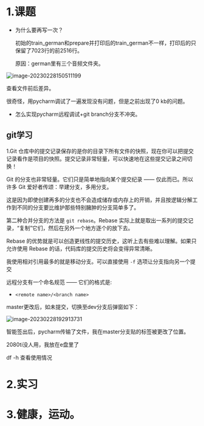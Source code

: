 # 1.课题



- 为什么要再写一次？

  初始的train_german和prepare并打印后的train_german不一样，打印后的只保留了7023行的前2516行。

  原因：german里有三个音频文件夹。

![image-20230228150511199](C:\Users\kangkang\AppData\Roaming\Typora\typora-user-images\image-20230228150511199.png)





查看文件前后差异。

很奇怪，用pycharm调试了一遍发现没有问题，但是之前出现了0 kb的问题。



- 怎么实现pycharm远程调试+git branch分支不冲突。

## git学习

1.Git 仓库中的提交记录保存的是你的目录下所有文件的快照，现在你可以把提交记录看作是项目的快照。提交记录非常轻量，可以快速地在这些提交记录之间切换！



Git 的分支也非常轻量。它们只是简单地指向某个提交纪录 —— 仅此而已。所以许多 Git 爱好者传颂：早建分支，多用分支。

这是因为即使创建再多的分支也不会造成储存或内存上的开销，并且按逻辑分解工作到不同的分支要比维护那些特别臃肿的分支简单多了。



第二种合并分支的方法是 `git rebase`。Rebase 实际上就是取出一系列的提交记录，“复制”它们，然后在另外一个地方逐个的放下去。

Rebase 的优势就是可以创造更线性的提交历史，这听上去有些难以理解。如果只允许使用 Rebase 的话，代码库的提交历史将会变得异常清晰。

我使用相对引用最多的就是移动分支。可以直接使用 `-f` 选项让分支指向另一个提交



远程分支有一个命名规范 —— 它们的格式是:

- `<remote name>/<branch name>`



master更改后，如未提交，切换至dev分支后弹窗如下：

![image-20230228192913731](C:\Users\kangkang\AppData\Roaming\Typora\typora-user-images\image-20230228192913731.png)



智能签出后，pycharm传输了文件，我在master分支贴的标签被更改了位置。



2080ti没人用，我放在e盘里了

df -h 查看使用情况



# 2.实习

# 3.健康，运动。